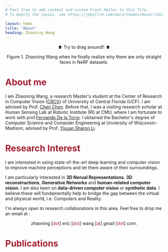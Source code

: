 ```yaml
---
# Feel free to add content and custom Front Matter to this file.
# To modify the layout, see https://jekyllrb.com/docs/themes/#overriding-theme-defaults

layout: home
title: "About"
heading: Zhaoning Wang
---
```


<p style="text-align: center;">⬆️ Try to drag around!! ⬆️</p>
<p style="text-align: center;">Figure 1. Zhaoning Wang when he finally realize why there are only straight faces in NeRF datasets.</p>

# <span style="color:#A31F34"><b>About me</b></span>
I am Zhaoning Wang, a research Master's student at the Center of Research in Computer Vision ([CRCV](https://www.crcv.ucf.edu/)) of University of Central Florida (UCF). I am advised by Prof. [Chen Chen](https://www.crcv.ucf.edu/chenchen/). Before that, I was a visiting research scholar at Human Sensing Lab at Robotic Institute (RI) at CMU, where I am fortunate to work with prof.[Fernando De la Torre](https://www.cs.cmu.edu/~ftorre/). I obtained the Bachelor's degree of Computer Science and Computer Engineering at Unviersity of Wisconsin-Madison, advised by Prof. [Yixuan Sharon Li](https://pages.cs.wisc.edu/~sharonli/).


# <span style="color:#A31F34"><b>Research Interest</b></span>

I am interested in using state-of-the-art deep learning and computer vision to improve machine perceptions and let them aware of their surroundings. 

I am particularly interested in **3D Nerual Representations**, **3D reconstructions**, **Generative Networks** and **human-related computer vision**. I am also keen on **data-driven computer vision** or **synthetic data**. I believe these will fundamentally help to bridge the gap between the virtual and physical world, i.e. Computers and Reality.



I'm always open to research collaborations in this area. Feel free to drop me an email at : 

<p style=" text-align: center;">zhaoning [<span style="color:#A31F34">dot</span>] eric [<span style="color:#A31F34">dot</span>] wang [<span style="color:#A31F34">at</span>] gmail [<span style="color:#A31F34">dot</span>] com.</p>


# <span style="color:#A31F34"><b>Publications</b></span>